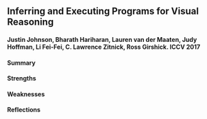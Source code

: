 ## Inferring and Executing Programs for Visual Reasoning

#### Justin Johnson, Bharath Hariharan, Lauren van der Maaten, Judy Hoffman, Li Fei-Fei, C. Lawrence Zitnick, Ross Girshick. ICCV 2017

#### Summary



#### Strengths

#### Weaknesses

#### Reflections
